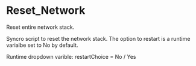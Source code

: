 # Reset_Network
Reset entire network stack.

Syncro script to reset the network stack. The option to restart is a runtime varialbe set to No by default.

Runtime dropdown varible:
restartChoice = No / Yes

